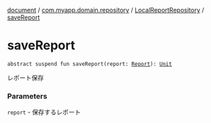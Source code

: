 [document](../../index.md) / [com.myapp.domain.repository](../index.md) / [LocalReportRepository](index.md) / [saveReport](./save-report.md)

# saveReport

`abstract suspend fun saveReport(report: `[`Report`](../../com.myapp.domain.model.entity/-report/index.md)`): `[`Unit`](https://kotlinlang.org/api/latest/jvm/stdlib/kotlin/-unit/index.html)

レポート保存

### Parameters

`report` - 保存するレポート